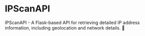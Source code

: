 # IPScanAPI
IPScanAPI - A Flask-based API for retrieving detailed IP address information, including geolocation and network details. 🚀
